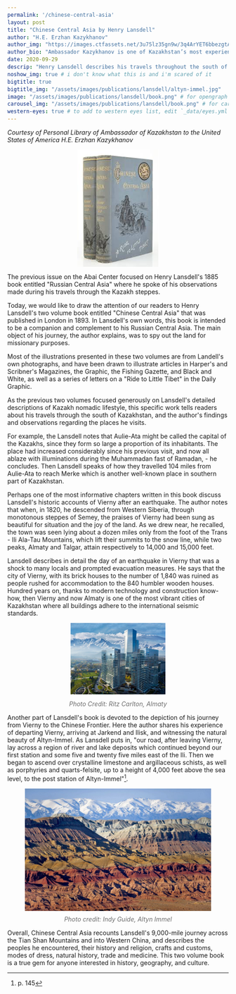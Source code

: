 ```yaml
---
permalink: '/chinese-central-asia'
layout: post
title: "Chinese Central Asia by Henry Lansdell"
author: "H.E. Erzhan Kazykhanov"
author_img: "https://images.ctfassets.net/3u75lz35gn9w/3q4ArYET6bbezgtAY4AH1T/33b7a5077aa48a22c62cba01db4f95be/Ambassador_Erzhan_Kazykhanov.jpg"
author_bio: "Ambassador Kazykhanov is one of Kazakhstan’s most experienced diplomats. Prior to his appointment as the Ambassador to the U.S., Ambassador Kazykhanov served as Foreign Minister and Ambassador to the United Kingdom of Great Britain & Northern Ireland."
date: 2020-09-29
descrip: "Henry Lansdell describes his travels throughout the south of Kazakhstan, including the city now known as Almaty. His writings of the places he visited and the landscape's natural beauty are deep, descriptive, and absorbing." # for opengraph and carousel
noshow_img: true # i don't know what this is and i'm scared of it
bigtitle: true
bigtitle_img: "/assets/images/publications/lansdell/altyn-immel.jpg"
image: "/assets/images/publications/lansdell/book.png" # for opengraph
carousel_img: "/assets/images/publications/lansdell/book.png" # for carousel
western-eyes: true # to add to western eyes list, edit `_data/eyes.yml`
---
```


<style>
    div.post-inline-img > img {
        height: 100%;
    }

    div.post-inline-img {
        display: inline;
        width: content;
        height: 225px;
    }

    img.portrait {
        height: 350px;
        max-width: 100%;
        margin: 10px auto;
        display: block;
    }

    img.book {
        max-width: 65%;
        margin: 10px auto;
        display: block;
    }

    blockquote {
        text-align: center;
        font-size: 1.2em;
        color: #cc5500;
        font-style: italic;
    }

    figure {
        text-align: center;
    }

    figcaption {
        color: #6E6E6E;
        font-style: italic;
        margin-top: 0.5em;
    }
</style>

*Courtesy of Personal Library of Ambassador of Kazakhstan to the United States of America H.E. Erzhan Kazykhanov*

<img class="book" src="/assets/images/publications/lansdell/book.png" alt="Chinese Central Asia book jacket">

The previous issue on the Abai Center focused on Henry Lansdell's 1885 book entitled "Russian Central Asia" where he spoke of his observations made during his travels through the Kazakh steppes.

Today, we would like to draw the attention of our readers to Henry Lansdell's two volume book entitled "Chinese Central Asia" that was published in London in 1893.  In Lansdell's own words, this book is intended to be a companion and complement to his Russian Central Asia.  The main object of his journey, the author explains, was to spy out the land for missionary purposes.

Most of the illustrations presented in these two volumes are from Landell's own photographs, and have been drawn to illustrate articles in Harper's and Scribner's Magazines, the Graphic, the Fishing Gazette, and Black and White, as well as a series of letters on a "Ride to Little Tibet" in the Daily Graphic.

As the previous two volumes focused generously on Lansdell's detailed descriptions of Kazakh nomadic lifestyle, this specific work tells readers about his travels through the south of Kazakhstan, and the author's findings and observations regarding the places he visits.

For example, the Lansdell notes that Aulie-Ata might be called the capital of the Kazakhs, since they form so large a proportion of its inhabitants. The place had increased considerably since his previous visit, and now all ablaze with illuminations during the Muhammadan fast of Ramadan, - he concludes. Then Lansdell speaks of how they travelled 104 miles from Aulie-Ata to reach Merke which is another well-known place in southern part of Kazakhstan.

Perhaps one of the most informative chapters written in this book discuss Lansdell's  historic accounts of Vierny after an earthquake. The author notes that when, in 1820, he descended from Western Siberia, through monotonous steppes of Semey, the praises of Vierny had been sung as beautiful for situation and the joy of the land. As we drew near, he recalled, the town was seen lying about a dozen miles only from the foot of the Trans - Ili Ala-Tau Mountains, which lift their summits to the snow line, while two peaks, Almaty and Talgar, attain respectively to 14,000 and 15,000 feet.

Lansdell describes in detail the day of an earthquake in Vierny that was a shock to many locals and prompted evacuation measures. He says that the city of Vierny, with its brick houses to the number of 1,840 was ruined as people rushed for accommodation to the 840 humbler wooden houses.  Hundred years  on, thanks to modern technology and construction know-how, then Vierny and now Almaty is one of the most vibrant cities of Kazakhstan where all buildings adhere to the international seismic standards.

<figure>
    <img src="/assets/images/publications/lansdell/ritz.png" alt="Almaty Ritz Carlton hotel">
    <figcaption>Photo Credit: Ritz Carlton, Almaty</figcaption>
</figure>



Another part of Lansdell's book is devoted to the depiction of his journey from Vierny to the Chinese Frontier. Here the author shares his experience of departing Vierny, arriving at Jarkend and Ilisk, and witnessing the natural beauty of Altyn-Immel. As Lansdell puts in, "our road, after leaving Vierny, lay across a region of river and lake deposits which continued beyond our first station and some five and twenty five miles east of the Ili. Then we began to ascend over crystalline limestone and argillaceous schists, as well as porphyries and quarts-felsite, up to a height of 4,000 feet above the sea level, to the post station of Altyn-Immel"[^1].

[^1]: p. 145

<figure>
    <img src="/assets/images/publications/lansdell/altyn-immel.jpg" alt="the cliffs at Altyn-Immel">
    <figcaption>Photo credit: Indy Guide, Altyn Immel</figcaption>
</figure>

Overall, Chinese Central Asia recounts Lansdell's 9,000-mile journey across the Tian Shan Mountains and into Western China, and describes the peoples he encountered, their history and religion, crafts and customs, modes of dress, natural history, trade and medicine. This two volume book is a true gem for anyone interested in history, geography, and culture.

